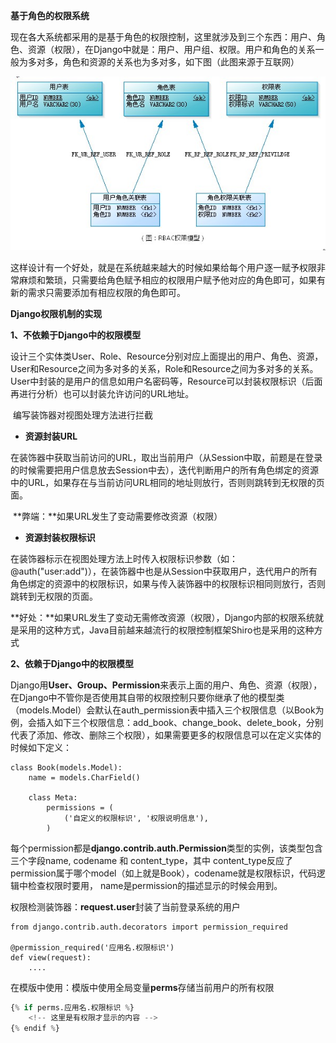 **基于角色的权限系统**

​       现在各大系统都采用的是基于角色的权限控制，这里就涉及到三个东西：用户、角色、资源（权限），在Django中就是：用户、用户组、权限。用户和角色的关系一般为多对多，角色和资源的关系也为多对多，如下图（此图来源于互联网）

![](img\RBAC权限模型.jpeg)

​       这样设计有一个好处，就是在系统越来越大的时候如果给每个用户逐一赋予权限非常麻烦和繁琐，只需要给角色赋予相应的权限用户赋予他对应的角色即可，如果有新的需求只需要添加有相应权限的角色即可。

**Django权限机制的实现**

**1、不依赖于Django中的权限模型**

​       设计三个实体类User、Role、Resource分别对应上面提出的用户、角色、资源，User和Resource之间为多对多的关系，Role和Resource之间为多对多的关系。User中封装的是用户的信息如用户名密码等，Resource可以封装权限标识（后面再进行分析）也可以封装允许访问的URL地址。

​       编写装饰器对视图处理方法进行拦截

- **资源封装URL**

​            在装饰器中获取当前访问的URL，取出当前用户（从Session中取，前题是在登录的时候需要把用户信息放去Session中去），迭代判断用户的所有角色绑定的资源中的URL，如果存在与当前访问URL相同的地址则放行，否则则跳转到无权限的页面。

​            **弊端：**如果URL发生了变动需要修改资源（权限）

- **资源封装权限标识**

​            在装饰器标示在视图处理方法上时传入权限标识参数（如：@auth("user:add")），在装饰器中也是从Session中获取用户，迭代用户的所有角色绑定的资源中的权限标识，如果与传入装饰器中的权限标识相同则放行，否则跳转到无权限的页面。

​            **好处：**如果URL发生了变动无需修改资源（权限），Django内部的权限系统就是采用的这种方式，Java目前越来越流行的权限控制框架Shiro也是采用的这种方式

**2、依赖于Django中的权限模型**

​         Django用**User、Group、Permission**来表示上面的用户、角色、资源（权限），在Django中不管你是否使用其自带的权限控制只要你继承了他的模型类（models.Model）会默认在auth_permission表中插入三个权限信息（以Book为例，会插入如下三个权限信息：add_book、change_book、delete_book，分别代表了添加、修改、删除三个权限），如果需要更多的权限信息可以在定义实体的时候如下定义：

```
class Book(models.Model):
    name = models.CharField()

    class Meta:
        permissions = (
            ('自定义的权限标识', '权限说明信息'),
        )
```

​        每个permission都是**django.contrib.auth.Permission**类型的实例，该类型包含三个字段name, codename 和 content_type，其中 content_type反应了permission属于哪个model（如上就是Book），codename就是权限标识，代码逻辑中检查权限时要用， name是permission的描述显示的时候会用到。

​        权限检测装饰器：**request.user**封装了当前登录系统的用户

```
from django.contrib.auth.decorators import permission_required

@permission_required('应用名.权限标识')
def view(request):
    ....
```

​       在模版中使用：模版中使用全局变量**perms**存储当前用户的所有权限

```python
{% if perms.应用名.权限标识 %}
    <!-- 这里是有权限才显示的内容 -->
{% endif %}
```